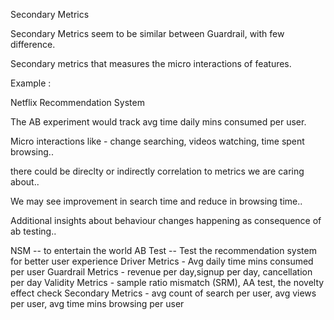 Secondary Metrics
 
Secondary Metrics seem to be similar between Guardrail, with few difference. 

Secondary metrics that measures the micro interactions of features.

Example : 

Netflix Recommendation System 

The AB experiment would track avg time daily mins consumed per user. 

Micro interactions like - change searching, videos watching, time spent browsing..

there could be direclty or indirectly correlation to metrics we are caring about..

We may see improvement in search time and reduce in browsing time..

Additional insights about behaviour changes happening as consequence of ab testing..

NSM -- to entertain the world
AB Test -- Test the recommendation system for better user experience
Driver Metrics - Avg daily time mins consumed per user
Guardrail Metrics - revenue per day,signup per day, cancellation per day
Validity Metrics - sample ratio mismatch (SRM), AA test, the novelty effect check
Secondary Metrics - avg count of search per user, avg views per user, avg time mins browsing per user

